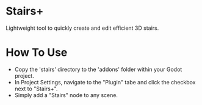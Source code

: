 # Stairs+
Lightweight tool to quickly create and edit efficient 3D stairs.

# How To Use
- Copy the 'stairs' directory to the 'addons' folder within your Godot project.
- In Project Settings, navigate to the "Plugin" tabe and click the checkbox next to "Stairs+".
- Simply add a "Stairs" node to any scene.